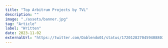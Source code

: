 ```yaml
---
title: "Top Arbitrum Projects by TVL"
description: ""
image: "./assets/banner.jpg"
tag: "Article"
label: "Written"
date: 2023-11-02
externalUrl: "https://twitter.com/Dablendo01/status/1720128270459408803?t=0nOlnGV7v_96k9GXuJ6w_A&s=19"
---
```

